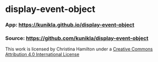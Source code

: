 # display-event-object
### App: https://kunikla.github.io/display-event-object
### Source: https://github.com/kunikla/display-event-object

This work is licensed by Christina Hamilton under a
[Creative Commons Attribution 4.0 International License](http://creativecommons.org/licenses/by/4.0/)
